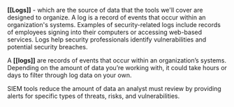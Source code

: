 **[[Logs]]** - which are the source of data that the tools we'll cover are designed to organize.
	A log is a record of events that occur within an organization's systems.
		Examples of security-related logs include records of employees signing into their computers or accessing web-based services. 
		Logs help security professionals identify vulnerabilities and potential security breaches.

A **[[logs]]** are records of events that occur within an organization’s systems. Depending on the amount of data you’re working with, it could take hours or days to filter through log data on your own. 

SIEM tools reduce the amount of data an analyst must review by providing alerts for specific types of threats, risks, and vulnerabilities.